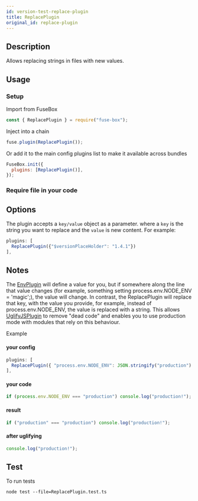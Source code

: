 ```yaml
---
id: version-test-replace-plugin
title: ReplacePlugin
original_id: replace-plugin
---
```


## Description

Allows replacing strings in files with new values.

## Usage

### Setup

Import from FuseBox

```js
const { ReplacePlugin } = require("fuse-box");
```

Inject into a chain

```js
fuse.plugin(ReplacePlugin());
```

Or add it to the main config plugins list to make it available across bundles

```js
FuseBox.init({
  plugins: [ReplacePlugin()],
});
```

### Require file in your code

## Options

The plugin accepts a `key/value` object as a parameter. where a `key` is the
string you want to replace and the `value` is new content. For example:

```js
plugins: [
  ReplacePlugin({"$versionPlaceHolder": "1.4.1"})
],
```

## Notes

The [EnvPlugin](#EnvPlugin) will define a value for you, but if somewhere along
the line that value changes (for example, something setting process.env.NODE_ENV
= 'magic';), the value will change. In contrast, the ReplacePlugin will replace
that key, with the value you provide, for example, instead of
process.env.NODE_ENV, the value is replaced with a string. This allows
[UglifyJSPlugin](#UglifyJSPlugin) to remove "dead code" and enables you to use
production mode with modules that rely on this behaviour.

Example

#### your config

```js
plugins: [
  ReplacePlugin({ "process.env.NODE_ENV": JSON.stringify("production") }),
],
```

#### your code

```js
if (process.env.NODE_ENV === "production") console.log("production!");
```

#### result

```js
if ("production" === "production") console.log("production!");
```

#### after uglifying

```js
console.log("production!");
```

## Test

To run tests

```
node test --file=ReplacePlugin.test.ts
```
